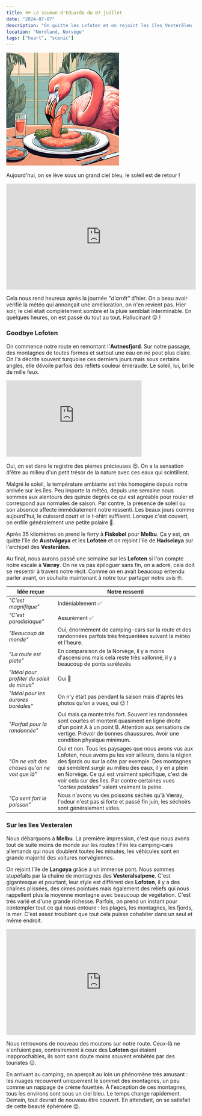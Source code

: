 ```yaml
---
title: 🐟 Le saumon d'Eduardo du 07 juillet
date: "2024-07-07"
description: "On quitte les Lofoten et on rejoint les îles Vesterålen !"
location: "Nordland, Norvège"
tags: ["heart", "scenic"]
---
```


![Saumon d'Eduardo](../saumon_eduardo.png)

Aujourd'hui, on se lève sous un grand ciel bleu, le soleil est de retour !

<div style="width: 100%; height: 0; position: relative; padding-bottom: 56%;"><iframe src="https://giphy.com/embed/4ayE7jjRuUBQk" style="top: 0; left: 0; width: 100%; height: 100%; position: absolute; border: 0;" allowfullscreen scrolling="no" allow="encrypted-media;" class="giphy-embed"></iframe></div> 

Cela nous rend heureux après la journée *"d'arrêt"* d'hier. On a beau avoir vérifié la météo qui annonçait une amélioration, on n'en revient pas. Hier soir, le ciel était complètement sombre et la pluie semblait interminable. En quelques heures, on est passé du tout au tout. Hallucinant 😲 !

### Goodbye Lofoten
   
On commence notre route en remontant l'**Autnesfjord**. Sur notre passage, des montagnes de toutes formes et surtout une eau on ne peut plus claire. On l'a décrite souvent turquoise ces derniers jours mais sous certains angles, elle dévoile parfois des reflets couleur émeraude. Le soleil, lui, brille de mille feux.

<iframe width="360" height="202.5" src="https://www.youtube-nocookie.com/embed/CiXNIjGX1hY?si=jomWadEqaoUnVyhT&amp;start=5" title="YouTube video player" frameborder="0" allow="accelerometer; autoplay; clipboard-write; encrypted-media; gyroscope; picture-in-picture; web-share"></iframe>
   
Oui, on est dans le registre des pierres précieuses 😉. On a la sensation d'être au milieu d'un petit trésor de la nature avec ces eaux qui scintillent.

Malgré le soleil, la température ambiante est très homogène depuis notre arrivée sur les îles. Peu importe la météo, depuis une semaine nous sommes aux alentours des quinze degrés ce qui est agréable pour rouler et correspond aux normales de saison. Par contre, la présence de soleil ou son absence affecte immédiatement notre ressenti. Les beaux jours comme aujourd'hui, le cuissard court et le t-shirt suffisent. Lorsque c'est couvert, on enfile généralement une petite polaire 🤗.

Après 35 kilomètres on prend le ferry à **Fiskebøl** pour **Melbu**. Ça y est, on quitte l'île de **Austvågøya** et les **Lofoten** et on rejoint l'ile de **Hadseløya** sur l'archipel des **Vesterålen**.

Au final, nous aurons passé une semaine sur les **Lofoten** si l'on compte notre escale à **Værøy**. On ne va pas épiloguer sans fin, on a adoré, cela doit se ressentir à travers notre récit. Comme on en avait beaucoup entendu parler avant, on souhaite maintenant à notre tour partager notre avis 🤓.


|  Idée reçue  | Notre ressenti |
|----|----|
| *"C'est magnifique"*  | Indéniablement ✅  |
| *"C'est paradisiaque"*  | Assurément ✅  |
| *"Beaucoup de monde"*  | Oui, énormément de camping-cars sur la route et des randonnées parfois très fréquentées suivant la météo et l'heure. |
| *"La route est plate"*  | En comparaison de la Norvège, il y a moins d'ascensions mais cela reste très vallonné, il y a beaucoup de ponts surélevés |
| *"Idéal pour profiter du soleil de minuit*"   | Oui 💯   |
| *"Idéal pour les aurores boréales"*   | On n'y était pas pendant la saison mais d'après les photos qu'on a vues, oui 😉 !   |
| *"Parfait pour la randonnée"*   | Oui mais ça monte très fort. Souvent les randonnées sont courtes et montent quasiment en ligne droite d'un point A à un point B. Attention aux sensations de vertige. Prévoir de bonnes chaussures. Avoir une condition physique minimum.   |
| *"On ne voit des choses qu'on ne voit que là*"  | Oui et non. Tous les paysages que nous avons vus aux Lofoten, nous avons pu les voir ailleurs, dans la région des fjords ou sur la côte par exemple. Des montagnes qui semblent surgir au milieu des eaux, il y en a plein en Norvège. Ce qui est vraiment spécifique, c'est de voir cela sur des îles. Par contre certaines vues *"cartes postales"* valent vraiment la peine. |
| *"Ça sent fort le poisson"*   | Nous n'avons vu des poissons séchés qu'à Værøy, l'odeur n'est pas si forte et passé fin juin, les séchoirs sont généralement vides.  |

### Sur les îles Vesteralen 
Nous débarquons à **Melbu**. La première impression, c'est que nous avons tout de suite moins de monde sur les routes ! Fini les camping-cars allemands qui nous doublent toutes les minutes, les véhicules sont en grande majorité des voitures norvégiennes.

On rejoint l'île de **Langøya** grâce à un immense pont. Nous sommes stupéfaits par la chaîne de montagnes des **Vesteralsalpene**. C'est gigantesque et pourtant, leur style est différent des **Lofoten**, il y a des chaînes plissées, des cimes pointues mais également des reliefs qui nous rappellent plus la moyenne montagne avec beaucoup de végétation. C'est très varié et d'une grande richesse. Parfois, on prend un instant pour contempler tout ce qui nous entoure : les plages, les montagnes, les fjords, la mer. C'est assez troublant que tout cela puisse cohabiter dans un seul et même endroit.

<div style="width: 100%; height: 0; position: relative; padding-bottom: 56%;"><iframe src="https://giphy.com/embed/ejF3VIsGq7YVq" style="top: 0; left: 0; width: 100%; height: 100%; position: absolute; border: 0;" allowfullscreen scrolling="no" allow="encrypted-media;" class="giphy-embed"></iframe></div> 

Nous retrouvons de nouveau des moutons sur notre route. Ceux-là ne s'enfuient pas, contrairement à ceux des **Lofoten** qui étaient inapprochables, ils sont sans doute moins souvent embêtés par des touristes 😉.

En arrivant au camping, on aperçoit au loin un phénomène très amusant : les nuages recouvrent uniquement le sommet des montagnes, un peu comme un nappage de crème fouettée. À l'exception de ces montagnes, tous les environs sont sous un ciel bleu. Le temps change rapidement. Demain, tout devrait de nouveau être couvert. En attendant, on se satisfait de cette beauté éphémère 😉.